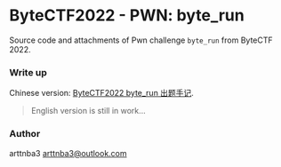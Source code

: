# ByteCTF2022 - PWN: byte_run

Source code and attachments of Pwn challenge `byte_run` from ByteCTF 2022.

### Write up

Chinese version: [ByteCTF2022 byte_run 出题手记](https://arttnba3.cn/2022/09/30/CTF-0X07-BYTECTF2022_BYTERUN/).

> English version is still in work...

### Author

arttnba3 <arttnba3@outlook.com>
